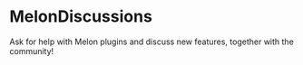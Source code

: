 # MelonDiscussions
Ask for help with Melon plugins and discuss new features, together with the community!

